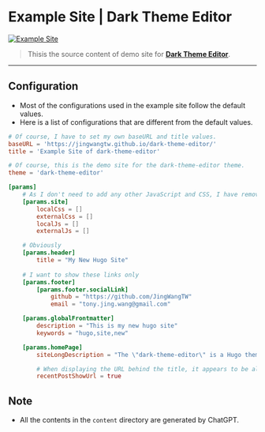 # Example Site | Dark Theme Editor 
[![Example Site](https://github.com/JingWangTW/dark-theme-editor/actions/workflows/hugo.yml/badge.svg)](https://github.com/JingWangTW/dark-theme-editor/actions/workflows/hugo.yml)

> Thisis the source content of demo site for [**Dark Theme Editor**](https://github.com/JingWangTW/dark-theme-editor).

---

## Configuration
* Most of the configurations used in the example site follow the default values.
* Here is a list of configurations that are different from the default values.
```toml
# Of course, I have to set my own baseURL and title values.
baseURL = 'https://jingwangtw.github.io/dark-theme-editor/'
title = 'Example Site of dark-theme-editor'

# Of course, this is the demo site for the dark-theme-editor theme.
theme = 'dark-theme-editor'

[params]
    # As I don't need to add any other JavaScript and CSS, I have removed the following items.
    [params.site]
        localCss = []
        externalCss = []
        localJs = []
        externalJs = []

    # Obviously
    [params.header]
        title = "My New Hugo Site"
    
    # I want to show these links only
    [params.footer]
        [params.footer.socialLink]
            github = "https://github.com/JingWangTW"
            email = "tony.jing.wang@gmail.com"

    [params.globalFrontmatter]        
        description = "This is my new hugo site"
        keywords = "hugo,site,new"

    [params.homePage]
        siteLongDescription = "The \"dark-theme-editor\" is a Hugo theme that resembles a code editor in dark mode, suitable for developers and programmers. The customizable dark color scheme provides a modern and professional appearance and may alleviate eye strain. Overall, it's a practical and visually appealing theme for creating a distinctive website."

        # When displaying the URL behind the title, it appears to be all messed up.
        recentPostShowUrl = true
```

## Note
* All the contents in the `content` directory are generated by ChatGPT.